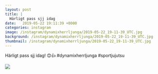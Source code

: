 ```yaml
---
layout: post
title: |
  Härligt pass sjj idag
date:   2019-05-22 19:11:39 +0000
categories: instagram
image: /instagram/dynamixherrljunga/2019-05-22_19-11-39_UTC.jpg
background: /instagram/dynamixherrljunga/2019-05-22_19-11-39_UTC.jpg
thumbnail: /instagram/dynamixherrljunga/2019-05-22_19-11-39_UTC.jpg
---
```

Härligt pass sjj idag! 😊👍 #dynamixherrljunga #sportjujutsu



<img src='/www-dynamix-herrljunga/instagram/dynamixherrljunga/2019-05-22_19-11-39_UTC.jpg' class='img-fluid' />
